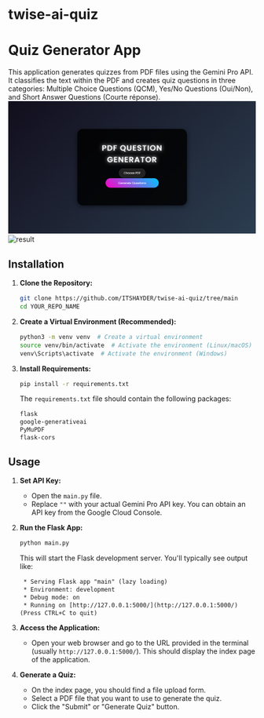 # twise-ai-quiz

# Quiz Generator App

This application generates quizzes from PDF files using the Gemini Pro API. It classifies the text within the PDF and creates quiz questions in three categories: Multiple Choice Questions (QCM), Yes/No Questions (Oui/Non), and Short Answer Questions (Courte réponse).
![Quiz App Screenshot](index.png)
![result](readme/re.gif) 

## Installation

1.  **Clone the Repository:**
    ```bash
    git clone https://github.com/ITSHAYDER/twise-ai-quiz/tree/main
    cd YOUR_REPO_NAME
    ```

2.  **Create a Virtual Environment (Recommended):**
    ```bash
    python3 -m venv venv  # Create a virtual environment
    source venv/bin/activate  # Activate the environment (Linux/macOS)
    venv\Scripts\activate  # Activate the environment (Windows)
    ```

3.  **Install Requirements:**
    ```bash
    pip install -r requirements.txt
    ```
    The `requirements.txt` file should contain the following packages:
    ```
    flask
    google-generativeai
    PyMuPDF
    flask-cors
    ```

## Usage

1.  **Set API Key:**
    *   Open the `main.py` file.
    *   Replace `""` with your actual Gemini Pro API key.  You can obtain an API key from the Google Cloud Console.

2.  **Run the Flask App:**
    ```bash
    python main.py
    ```
    This will start the Flask development server.  You'll typically see output like:
    ```
     * Serving Flask app "main" (lazy loading)
     * Environment: development
     * Debug mode: on
     * Running on [http://127.0.0.1:5000/](http://127.0.0.1:5000/) (Press CTRL+C to quit)
    ```

3.  **Access the Application:**
    *   Open your web browser and go to the URL provided in the terminal (usually `http://127.0.0.1:5000/`).  This should display the index page of the application.

4.  **Generate a Quiz:**
    *   On the index page, you should find a file upload form.
    *   Select a PDF file that you want to use to generate the quiz.
    *   Click the "Submit" or "Generate Quiz" button.
